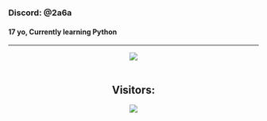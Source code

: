 ### Discord: @2a6a
#### 17 yo, Currently learning Python
<hr>
<p align="center">
    <img src=https://lanyard.cnrad.dev/api/869290689945538610/>
<br>
<br>
<h2 align="center">Visitors:</h2>
<p align="center">
 	<img src="https://profile-counter.glitch.me/TripleA26/count.svg" />
<br>
</hr>
